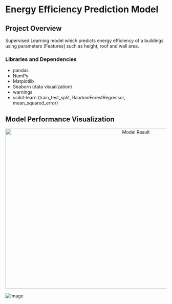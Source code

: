 # Energy Efficiency Prediction Model

## Project Overview 
Supervised Learning model which predicts energy efficiency of a buildings using parameters [Features] such as height, roof and wall area.

### Libraries and Dependencies
- pandas
- NumPy
- Matplotlib
- Seaborn (data visualization)
- warnings
- scikit-learn (train_test_split, RandomForestRegressor, mean_squared_error)

## Model Performance Visualization
<!--- ![scatter plot](https://github.com/user-attachments/assets/0fd82ff9-b695-40c7-b7f3-1b9b3eb7af93) --->

<div align="center">
<img src="https://github.com/user-attachments/assets/0fd82ff9-b695-40c7-b7f3-1b9b3eb7af93" alt="Model Result" width="800" height="500">
</div>

![image](https://github.com/user-attachments/assets/7a422470-51fa-4910-999d-825d4b0dd1c3)

